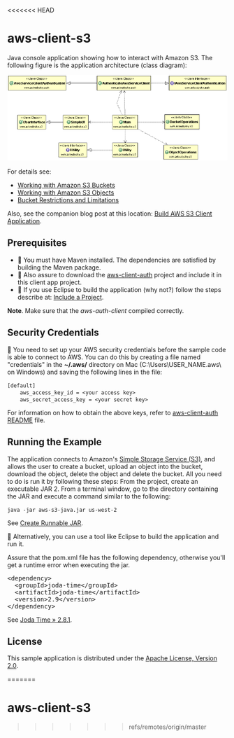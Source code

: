<<<<<<< HEAD
# aws-client-s3
Java console application showing how to interact with Amazon S3. The following figure is the application architecture (class diagram): 

![Event Trace](./aws-client-s3.gif)

For details see:

- <a href="http://docs.aws.amazon.com/AmazonS3/latest/dev/UsingBucket.html" target="_blank">Working with Amazon S3 Buckets</a>
- <a href="http://docs.aws.amazon.com/AmazonS3/latest/dev/UsingObjects.html" target="_blank">Working with Amazon S3 Objects</a>
- <a href="http://docs.aws.amazon.com/AmazonS3/latest/dev/BucketRestrictions.html" target="_blank">Bucket Restrictions and Limitations</a> 

Also, see the companion blog post at this location: <a href="http://acloudysky.com/build-aws-s3-client-application/" target="_blank">Build AWS S3 
Client Application</a>.

## Prerequisites
- 📝 You must have Maven installed. The dependencies are satisfied by building the Maven package. 
- 🚨 Also assure to download the [aws-client-auth](https://github.com/milexm/aws-client-auth) project and include it in this client app project. 
- 📝 If you use Eclipse to build the application (why not?) follow the steps describe at: [Include a Project](http://acloudysky.com/cloud-application-common-tasks/#include). 

**Note**. Make sure that the *aws-auth-client* compiled correctly.

## Security Credentials
🚨 You need to set up your AWS security credentials before the sample code is able to connect to AWS. You can do this by creating a file named "credentials" in the **~/.aws/** directory on Mac (C:\Users\USER_NAME.aws\ on Windows) and saving the following lines in the file:

    [default]
    	aws_access_key_id = <your access key>
    	aws_secret_access_key = <your secret key>
For information on how to obtain the above keys, refer to [aws-client-auth README](https://github.com/milexm/aws-client-auth/blob/master/README.md) file.

## Running the Example
The application connects to Amazon's <a href="http://aws.amazon.com/s3" target="_blank">Simple Storage Service (S3)</a>, and allows the user to create a bucket, upload an object into the bucket, download the object, delete the object and delete the bucket. All you need to do is run it by following these steps:
 From the project, create an executable JAR
2. From a terminal window, go to the directory containing the JAR and execute a command similar to the following: 

  	java -jar aws-s3-java.jar us-west-2

See <a href="http://acloudysky.com/cloud-application-common-tasks/#createrunnablejar" target="_blank">Create Runnable JAR</a>.

📝 Alternatively, you can use a tool like Eclipse to build the application and run it. 


<p>
Assure that the pom.xml file has the following dependency, otherwise you'll get a runtime error when executing the jar. 

<pre>
&lt;dependency&gt;
  &lt;groupId&gt;joda-time&lt;/groupId&gt;
  &lt;artifactId&gt;joda-time&lt;/artifactId&gt;
  &lt;version&gt;2.9&lt;/version&gt;
&lt;/dependency&gt;
</pre>
See <a href="http://mvnrepository.com/artifact/joda-time/joda-time/2.8.1" target="_blank">Joda Time » 2.8.1</a>. 
</p>

## License
This sample application is distributed under the <a href="http://www.apache.org/licenses/LICENSE-2.0" target="_blank">Apache License, Version 2.0</a>.


=======
# aws-client-s3
>>>>>>> refs/remotes/origin/master
